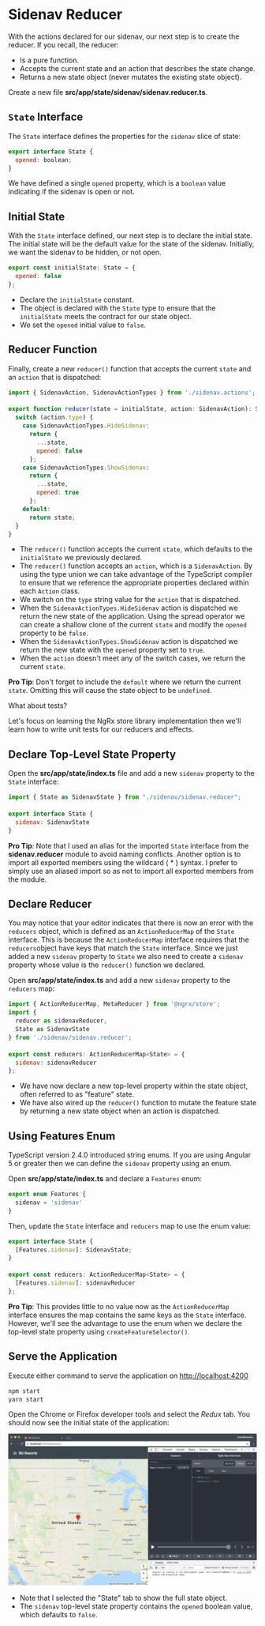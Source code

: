# Sidenav Reducer

With the actions declared for our sidenav, our next step is to create the reducer.
If you recall, the reducer:

* Is a pure function.
* Accepts the current state and an action that describes the state change.
* Returns a new state object (never mutates the existing state object).

Create a new file **src/app/state/sidenav/sidenav.reducer.ts**.

## `State` Interface

The `State` interface defines the properties for the `sidenav` slice of state:

```javascript
export interface State {
  opened: boolean;
}
```

We have defined a single `opened` property, which is a `boolean` value indicating if the sidenav is open or not.

## Initial State

With the `State` interface defined, our next step is to declare the initial state.
The initial state will be the default value for the state of the sidenav.
Initially, we want the sidenav to be hidden, or not open.

```javascript
export const initialState: State = {
  opened: false
};
```

* Declare the `initialState` constant.
* The object is declared with the `State` type to ensure that the `initialState` meets the contract for our state object.
* We set the `opened` initial value to `false`.

## Reducer Function

Finally, create a new `reducer()` function that accepts the current `state` and an `action` that is dispatched:

```javascript
import { SidenavAction, SidenavActionTypes } from './sidenav.actions';

export function reducer(state = initialState, action: SidenavAction): State {
  switch (action.type) {
    case SidenavActionTypes.HideSidenav:
      return {
        ...state,
        opened: false
      };
    case SidenavActionTypes.ShowSidenav:
      return {
        ...state,
        opened: true
      };
    default:
      return state;
  }
}
```

* The `reducer()` function accepts the current `state`, which defaults to the `initialState` we previously declared.
* The `reducer()` function accepts an `action`, which is a `SidenavAction`. By using the type union we can take advantage of the TypeScript compiler to ensure that we reference the appropriate properties declared within each `Action` class.
* We switch on the `type` string value for the `action` that is dispatched.
* When the `SidenavActionTypes.HideSidenav` action is dispatched we return the new state of the application. Using the spread operator we can create a shallow clone of the current `state` and modify the `opened` property to be `false`.
* When the `SidenavActionTypes.ShowSidenav` action is dispatched we return the new state with the `opened` property set to `true`.
* When the `action` doesn't meet any of the switch cases, we return the current `state`.

**Pro Tip**: Don't forget to include the `default` where we return the current `state`. Omitting this will cause the state object to be `undefined`.

What about tests?

Let's focus on learning the NgRx store library implementation then we'll learn how to write unit tests for our reducers and effects.

## Declare Top-Level State Property

Open the **src/app/state/index.ts** file and add a new `sidenav` property to the `State` interface:

```javascript
import { State as SidenavState } from "./sidenav/sidenav.reducer";

export interface State {
  sidenav: SidenavState
}
```

**Pro Tip**: Note that I used an alias for the imported `State` interface from the **sidenav.reducer** module to avoid naming conflicts.
Another option is to import all exported members using the wildcard ( * ) syntax.
I prefer to simply use an aliased import so as not to import all exported members from the module.

## Declare Reducer

You may notice that your editor indicates that there is now an error with the `reducers` object, which is defined as an `ActionReducerMap` of the `State` interface.
This is because the `ActionReducerMap` interface requires that the `reducers`object have keys that match the `State` interface.
Since we just added a new `sidenav` property to `State` we also need to create a `sidenav` property whose value is the `reducer()` function we declared.

Open **src/app/state/index.ts** and add a new `sidenav` property to the `reducers` map:

```javascript
import { ActionReducerMap, MetaReducer } from '@ngrx/store';
import {
  reducer as sidenavReducer,
  State as SidenavState
} from './sidenav/sidenav.reducer';

export const reducers: ActionReducerMap<State> = {
  sidenav: sidenavReducer
};
```

* We have now declare a new top-level property within the state object, often referred to as "feature" state.
* We have also wired up the `reducer()` function to mutate the feature state by returning a new state object when an action is dispatched.

## Using Features Enum

TypeScript version 2.4.0 introduced string enums.
If you are using Angular 5 or greater then we can define the `sidenav` property using an enum.

Open **src/app/state/index.ts** and declare a `Features` enum:

```javascript
export enum Features {
  sidenav = 'sidenav'
}
```

Then, update the `State` interface and `reducers` map to use the enum value:

```javascript
export interface State {
  [Features.sidenav]: SidenavState;
}

export const reducers: ActionReducerMap<State> = {
  [Features.sidenav]: sidenavReducer
};
```

**Pro Tip**: This provides little to no value now as the `ActionReducerMap` interface ensures the map contains the same keys as the `State` interface.
However, we'll see the advantage to use the enum when we declare the top-level state property using `createFeatureSelector()`.

## Serve the Application

Execute either command to serve the application on [http://localhost:4200](http://localhost:4200)

```bash
npm start
yarn start
```

Open the Chrome or Firefox developer tools and select the *Redux* tab.
You should now see the initial state of the application:

![Redux Devtool Initial State](./images/redux-devtools-initial-state.png)

* Note that I selected the "State" tab to show the full state object.
* The `sidenav` top-level state property contains the `opened` boolean value, which defaults to `false`.